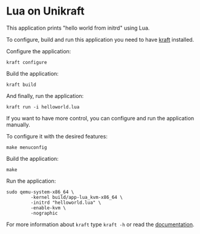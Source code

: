 # Lua on Unikraft

This application prints "hello world from initrd" using Lua.

To configure, build and run this application you need to have [kraft](https://github.com/unikraft/kraft) installed.

Configure the application:
```
kraft configure
```

Build the application:
```
kraft build
```

And finally, run the application:
```
kraft run -i helloworld.lua
```

If you want to have more control, you can configure and run the application manually.

To configure it with the desired features:
```
make menuconfig
```

Build the application:
```
make
```

Run the application:
```
sudo qemu-system-x86_64 \
	     -kernel build/app-lua_kvm-x86_64 \
	     -initrd "helloworld.lua" \
	     -enable-kvm \
	     -nographic
```

For more information about `kraft` type ```kraft -h``` or read the [documentation](http://docs.unikraft.org).
